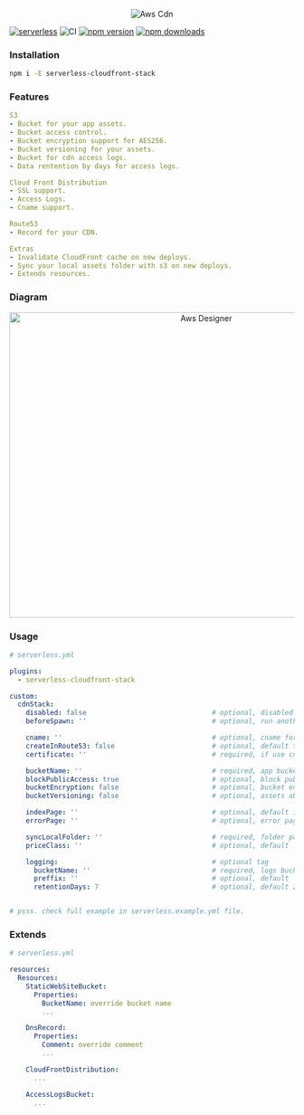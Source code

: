 <p align="center">
  <img alt="Aws Cdn" src="https://user-images.githubusercontent.com/621906/79572060-adf02b00-8092-11ea-9a43-76ba7f66a0a5.jpg">
</p>

[![serverless](http://public.serverless.com/badges/v3.svg)](http://www.serverless.com)
![CI](https://github.com/w4rlock/serverless-cloudfront-stack/workflows/CI/badge.svg)
[![npm version](https://badge.fury.io/js/serverless-cloudfront-stack.svg)](https://badge.fury.io/js/serverless-cloudfront-stack)
[![npm downloads](https://img.shields.io/npm/dt/serverless-cloudfront-stack.svg?style=flat)](https://www.npmjs.com/package/serverless-cloudfront-stack)


### Installation
```bash
npm i -E serverless-cloudfront-stack
```

### Features
```yaml
S3
- Bucket for your app assets.
- Bucket access control.
- Bucket encryption support for AES256.
- Bucket versioning for your assets.
- Bucket for cdn access logs.
- Data rentention by days for access logs.

Cloud Front Distribution
- SSL support.
- Access Logs.
- Cname support.

Route53
- Record for your CDN.

Extras
- Invalidate CloudFront cache on new deploys.
- Sync your local assets folder with s3 on new deploys.
- Extends resources.
```
### Diagram

<p align="center">
  <img alt="Aws Designer" width="680" height="540" src="https://user-images.githubusercontent.com/621906/79576361-881a5480-8099-11ea-83f5-f138a415a237.png">
</p>

### Usage
```yaml
# serverless.yml

plugins:
  - serverless-cloudfront-stack

custom:
  cdnStack:
    disabled: false                               # optional, disabled this plugin
    beforeSpawn: ''                               # optional, run another hook plugin

    cname: ''                                     # optional, cname for cdn.
    createInRoute53: false                        # optional, default true, create cname record
    certificate: ''                               # required, if use cname

    bucketName: ''                                # required, app bucket name
    blockPublicAccess: true                       # optional, block public acccess to s3
    bucketEncryption: false                       # optional, bucket encryption for AES256
    bucketVersioning: false                       # optional, assets object versioning (backup)

    indexPage: ''                                 # optional, default index.html
    errorPage: ''                                 # optional, error page

    syncLocalFolder: ''                           # required, folder path to sync with s3
    priceClass: ''                                # optional, default 'PriceClass_100'

    logging:                                      # optional tag
      bucketName: ''                              # required, logs bucket name
      preffix: ''                                 # optional, default 'Access/'
      retentionDays: 7                            # optional, default 21 days


# psss. check full example in serverless.example.yml file.
```

### Extends
```yaml
# serverless.yml

resources:
  Resources:
    StaticWebSiteBucket:
      Properties:
        BucketName: override bucket name
        ...

    DnsRecord:
      Properties:
        Comment: override comment
        ...

    CloudFrontDistribution:
      ...

    AccessLogsBucket:
      ...

```
